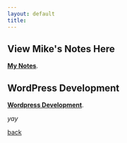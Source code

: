 ```yaml
---
layout: default
title: 
---
```

## View Mike's Notes Here
[**My Notes**](./notes.html).

## WordPress Development
[**Wordpress Development**](./wordpress.html).

_yay_

[back](./)